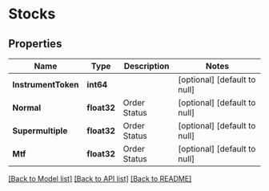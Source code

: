 # Stocks

## Properties
Name | Type | Description | Notes
------------ | ------------- | ------------- | -------------
**InstrumentToken** | **int64** |  | [optional] [default to null]
**Normal** | **float32** | Order Status | [optional] [default to null]
**Supermultiple** | **float32** | Order Status | [optional] [default to null]
**Mtf** | **float32** | Order Status | [optional] [default to null]

[[Back to Model list]](../README.md#documentation-for-models) [[Back to API list]](../README.md#documentation-for-api-endpoints) [[Back to README]](../README.md)

